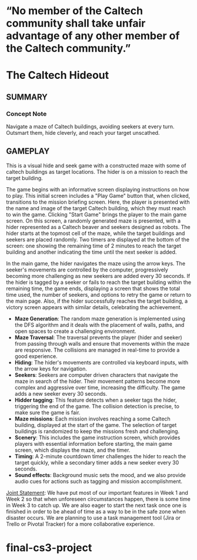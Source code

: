 # “No member of the Caltech community shall take unfair advantage of any other member of the Caltech community.”

# The Caltech Hideout
## SUMMARY
  

### Concept Note

Navigate a maze of Caltech buildings, avoiding seekers at every turn. Outsmart them, hide cleverly, and reach your target unscathed.

  
  

## GAMEPLAY
This is a visual hide and seek game with a constructed maze with some of caltech buildings as target locations. The hider is on a mission to reach the target building.

The game begins with an informative screen displaying  instructions on how to play. This initial screen includes a "Play Game" button that, when clicked, transitions to the mission briefing screen. Here, the player is presented with the name and image of the target Caltech building, which they must reach to win the game. Clicking "Start Game" brings the player to the main game screen. On this screen, a randomly generated maze is presented, with a hider represented as a Caltech beaver and seekers designed as robots. The hider starts at the topmost cell of the maze, while the target buildings and seekers are placed randomly. Two timers are displayed at the bottom of the screen: one showing the remaining time of 2 minutes to reach the target building and another indicating the time until the next seeker is added.

In the main game, the hider navigates the maze using the arrow keys. The seeker's movements are controlled by the computer, progressively becoming more challenging as new seekers are added every 30 seconds. If the hider is tagged by a seeker or fails to reach the target building within the remaining time, the game ends, displaying a screen that shows the total time used, the number of seekers, and options to retry the game or return to the main page. Also, if the hider successfully reaches the target building, a victory screen appears with similar details, celebrating the achievement. 



- **Maze Generation**: The random maze generation is implemented using the DFS algorithm and it deals with the placement of walls, paths, and open spaces to create a challenging environment.  <br>
- **Maze Traversal**: The traversal prevents the player (hider and seeker) from passing through walls and ensure that movements within the maze are responsive. The collisions are managed in real-time to provide a good experience. <br>
- **Hiding**: The hider's movements are controlled via keyboard inputs, with the arrow keys for navigation. <br>
- **Seekers**: Seekers are computer driven characters that navigate the maze in search of the hider. Their movement patterns become more complex and aggressive over time, increasing the difficulty. The game adds a new seeker every 30 seconds.<br>
- **Hidder tagging**: This feature detects when a seeker tags the hider, triggering the end of the game. The collision detection is precise, to make sure the game is fair. <br>
- **Maze missions**: Each mission involves reaching a some Caltech building, displayed at the start of the game. The selection of target buildings is randomized to keep the missions fresh and challenging. <br>
- **Scenery**: This includes the game instruction screen, which provides players with essential information before starting, the main game screen, which displays the maze, and the timer.<br>
- **Timing**: A 2-minute countdown timer challenges the hider to reach the target quickly, while a secondary timer adds a new seeker every 30 seconds. <br>
- **Sound effects**: Background music sets the mood, and we also provide audio cues for actions such as tagging and mission accomplishment. <br>

  
  

<u>Joint Statement</u>: We have put most of our important features in Week 1 and Week 2 so that when unforeseen circumstances happen, there is some time in Week 3 to catch up. We are also eager to start the next task once one is finished in order to be ahead of time as a way to be in the safe zone when disaster occurs. We are planning to use a task management tool (Jira or Trello or Pivotal Tracker) for a more collaborative experience.
# final-cs3-project
